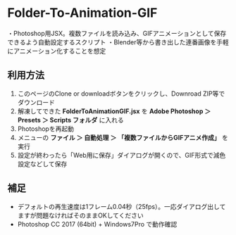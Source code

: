 # Folder-To-Animation-GIF
・Photoshop用JSX。複数ファイルを読み込み、GIFアニメーションとして保存できるよう自動設定するスクリプト
・Blender等から書き出した連番画像を手軽にアニメーション化することを想定

## 利用方法
1. このページのClone or downloadボタンをクリックし、Downroad ZIP等でダウンロード
1. 解凍してできた **FolderToAnimationGIF.jsx** を **Adobe Photoshop ＞ Presets ＞ Scripts フォルダ** に入れる
1. Photoshopを再起動
1. メニューの **ファイル ＞ 自動処理 ＞ 「複数ファイルからGIFアニメ作成」** を実行
1. 設定が終わったら「Web用に保存」ダイアログが開くので、GIF形式で減色設定などして保存

## 補足
- デフォルトの再生速度は1フレーム0.04秒（25fps）。一応ダイアログ出してますが問題なければそのままOKしてください
- Photoshop CC 2017 (64bit) + Windows7Pro で動作確認
